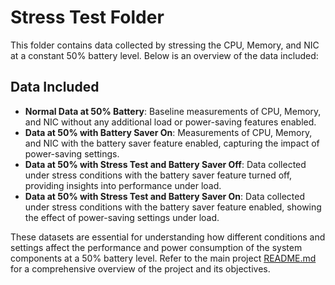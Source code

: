 # Stress Test Folder

This folder contains data collected by stressing the CPU, Memory, and NIC at a constant 50% battery level. Below is an overview of the data included:

## Data Included
- **Normal Data at 50% Battery**: Baseline measurements of CPU, Memory, and NIC without any additional load or power-saving features enabled.
- **Data at 50% with Battery Saver On**: Measurements of CPU, Memory, and NIC with the battery saver feature enabled, capturing the impact of power-saving settings.
- **Data at 50% with Stress Test and Battery Saver Off**: Data collected under stress conditions with the battery saver feature turned off, providing insights into performance under load.
- **Data at 50% with Stress Test and Battery Saver On**: Data collected under stress conditions with the battery saver feature enabled, showing the effect of power-saving settings under load.

These datasets are essential for understanding how different conditions and settings affect the performance and power consumption of the system components at a 50% battery level. Refer to the main project [README.md](../README.md) for a comprehensive overview of the project and its objectives.
